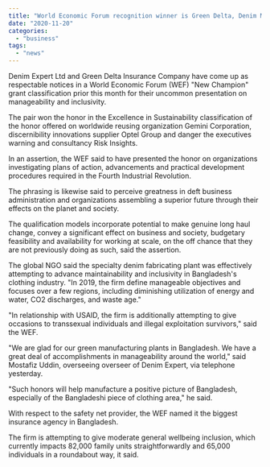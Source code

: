 ```yaml
---
title: "World Economic Forum recognition winner is Green Delta, Denim Manufacturer"
date: "2020-11-20"
categories: 
  - "business"
tags: 
  - "news"
---
```


Denim Expert Ltd and Green Delta Insurance Company have come up as respectable notices in a World Economic Forum (WEF) "New Champion" grant classification prior this month for their uncommon presentation on manageability and inclusivity.

The pair won the honor in the Excellence in Sustainability classification of the honor offered on worldwide reusing organization Gemini Corporation, discernibility innovations supplier Optel Group and danger the executives warning and consultancy Risk Insights.

In an assertion, the WEF said to have presented the honor on organizations investigating plans of action, advancements and practical development procedures required in the Fourth Industrial Revolution.

The phrasing is likewise said to perceive greatness in deft business administration and organizations assembling a superior future through their effects on the planet and society.

The qualification models incorporate potential to make genuine long haul change, convey a significant effect on business and society, budgetary feasibility and availability for working at scale, on the off chance that they are not previously doing as such, said the assertion.

The global NGO said the specialty denim fabricating plant was effectively attempting to advance maintainability and inclusivity in Bangladesh's clothing industry. "In 2019, the firm define manageable objectives and focuses over a few regions, including diminishing utilization of energy and water, CO2 discharges, and waste age."

"In relationship with USAID, the firm is additionally attempting to give occasions to transsexual individuals and illegal exploitation survivors," said the WEF.

"We are glad for our green manufacturing plants in Bangladesh. We have a great deal of accomplishments in manageability around the world," said Mostafiz Uddin, overseeing overseer of Denim Expert, via telephone yesterday.

"Such honors will help manufacture a positive picture of Bangladesh, especially of the Bangladeshi piece of clothing area," he said.

With respect to the safety net provider, the WEF named it the biggest insurance agency in Bangladesh.

The firm is attempting to give moderate general wellbeing inclusion, which currently impacts 82,000 family units straightforwardly and 65,000 individuals in a roundabout way, it said.
